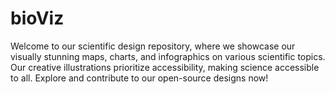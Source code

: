 # bioViz
Welcome to our scientific design repository, where we showcase our visually stunning maps, charts, and infographics on various scientific topics. Our creative illustrations prioritize accessibility, making science accessible to all. Explore and contribute to our open-source designs now!
